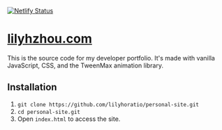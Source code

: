 [![Netlify Status](https://api.netlify.com/api/v1/badges/ed184cb6-6bde-41e2-a42d-a4cdaa5a546b/deploy-status)](https://app.netlify.com/sites/lilyhzhou/deploys)

# [lilyhzhou.com](http://lilyhzhou.com)

This is the source code for my developer portfolio. It's made with vanilla JavaScript, CSS, and the TweenMax animation library.

## Installation

1. `git clone https://github.com/lilyhoratio/personal-site.git`
2. `cd personal-site.git`
3. Open `index.html` to access the site.
